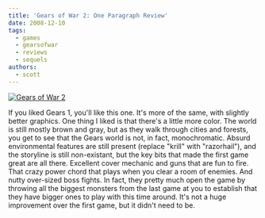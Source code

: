 ```yaml
---
title: 'Gears of War 2: One Paragraph Review'
date: 2008-12-10
tags:
  - games
  - gearsofwar
  - reviews
  - sequels
authors:
  - scott
---
```


[![Gears of War 2](/images/3095809629_9b348a07a3.jpg)](http://www.flickr.com/photos/spaceninja/3095809629/)

If you liked Gears 1, you'll like this one. It's more of the same, with slightly better graphics. One thing I liked is that there's a little more color. The world is still mostly brown and gray, but as they walk through cities and forests, you get to see that the Gears world is not, in fact, monochromatic. Absurd environmental features are still present (replace "krill" with "razorhail"), and the storyline is still non-existant, but the key bits that made the first game great are all there. Excellent cover mechanic and guns that are fun to fire. That crazy power chord that plays when you clear a room of enemies. And nutty over-sized boss fights. In fact, they pretty much open the game by throwing all the biggest monsters from the last game at you to establish that they have bigger ones to play with this time around. It's not a huge improvement over the first game, but it didn't need to be.
